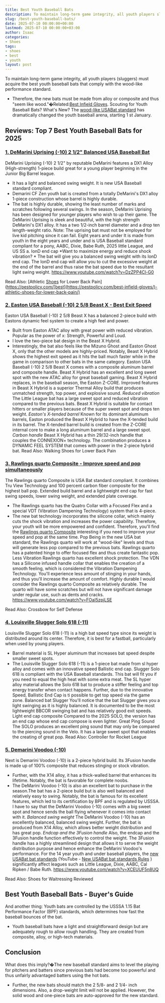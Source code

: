 ```yaml
---
title: Best Youth Baseball Bats
description: To maintain long-term game integrity, all youth players sluggers must acquire the best youth baseball bats that comply with the wood-like performance...
slug: /best-youth-baseball-bats/
date: 2025-07-10 00:00:00+00:00
lastmod: 2025-07-10 00:00:00+03:00
author: Isaac
categories:
- Shoes
tags:
- shoes
- best
- youth
layout: post
---
```

To maintain long-term game integrity, all youth players (sluggers) must acquire the
best youth baseball bats
that comply with the wood-like performance standard.
- Therefore, the new bats must be made from alloy or composite and thus "seem like wood."�Related:[Best Infield Gloves](https://pestpolicy.com/best-infield-gloves/).
Scouting for Youth Baseball Bats? What's New? The
[wood-like USABat standard](http://web.usabaseball.com/video/play.jsp?content_id=1594584083)
has dramatically changed the youth baseball arena, starting 1
st
January.
## Reviews: Top 7 Best Youth Baseball Bats for 2025
### [1. DeMarini Uprising (-10) 2 1/2" Balanced USA Baseball Bat](https://www.amazon.com/dp/B074JL35SB/?tag=p-policy-20)
DeMarini Uprising (-10) 2 1/2" by reputable DeMarini features a DX1 Alloy (High-strength) 1-piece build great for a young player beginning in the Junior Big Barrel league.
- It has a light and balanced swing weight. It is new USA Baseball standard compliant.
- Demarini CF Zen youth bat is created from a totally DeMarini's DX1 alloy 1-piece construction whose barrel is highly durable.
- The bat is highly durable, showing the least number of marks and scratches following several swings.
In the season, DeMarini Uprising has been designed for younger players who wish to up their game.
The DeMarini Uprising is sleek and beautiful, with the high strength DeMarini's DX1 alloy.
It has a two 1/2-inch barrel diameter and a drop ten length-weight ratio.
Note:
The uprising bat must not be employed for live kid pitching since it can fail.
Eight years and under
It is made from youth in the eight years and under and is USA Baseball standard compliant for a pony, AABC, Dixie, Babe Ruth, 2025 little League, and US SS a.
IonD end cap
*Want to maximize energy and reduce shock vibration? *
The bat will give you a balanced swing weight with its IonD end cap.
The IonD end cap will allow you to cut the excessive weight at the end of the barrel and thus raise the bat speed due to the resultant light swing weight.
https://www.youtube.com/watch?v=DzZPP4Cl-G0

Read Also:
[Athletic [Shoes](https://pestpolicy.com/best-athletic-shoes-for-lower-back-pain/) for Lower Back Pain](https://pestpolicy.com/[best](https://pestpolicy.com/best-infield-gloves/)-athletic-shoes-for-lower-back-pain/)
### [2. Easton USA Baseball (-10) 2 5/8 Beast X - Best Exit Speed](https://www.amazon.com/dp/B07427GWH5/?tag=p-policy-20)
Easton USA Baseball (-10) 2 5/8 Beast X has a balanced 2-piece build with Eastons dynamic feel system to create a high feel and power.
- Built from Easton ATAC alloy with great power with reduced vibration. Popular as the power of x: Strength, Powerful and Loud.
- I love the two-piece bat design in the Beast X Hybrid.
- Interestingly, the bat also feels like the Mizuno Ghost and Easton Ghost X, only that the other models are highly-priced.
Notably, Beast X Hybrid shows the highest exit speed as it hits the ball much faster while in the game in comparison to other bats in the same category.
Easton USA Baseball (-10) 2 5/8 Beast X comes with a composite aluminum barrel and composite handle.
Beast X Hybrid has an excellent and long sweet spot with the new ATAC alloy for great baseball gaming.
Beast X Hybrid replaces, in the baseball season, the Easton Z-CORE.
Improved features in Beast X Hybrid is a superior Thermal Alloy build that produces unmatched strength, top power, and explosive sound.
*Reduced vibration*
The Little League bat has a large sweet spot and reduced vibration compared to the previous bats.
Beast X Hybrid is suitable for contact hitters or smaller players because of the super sweet spot and drops ten weight.
*Easton's X-tended barrel*
Known for its dominant aluminum barrels, Easton produced the Beast X Hybrid to have the X-tended build in its barrel.
The X-tended barrel build is created from the Z-CORE internal core to make a long aluminum barrel and a large sweet spot.
*Carbon handle*
Beast X Hybrid has a thin 29/32-inch handle that couples the CONNEXION+ technology. The combination produces a DYNAMIC FEEL SYSTEM that comes with power in the 2-piece hybrid bat.
Read Also:
Walking Shoes for Lower Back Pain
### [3. Rawlings quarto Composite - Improve speed and pop simultaneously](https://www.amazon.com/dp/B074C56ZKF/?tag=p-policy-20)
The Rawlings quarto Composite is USA Bat standard compliant. It combines Tru View Technology and 100 percent carbon fiber composite for the highest ball pop.
Extended build barrel and a lightweight end cap for fast swing speeds, lower swing weight, and extended plate coverage.
- The Rawlings quarto has the Quatro Collar with a Focused Flex and a special VDT (Vibration Dampening Technology) system that is 4-piece.
- The new bat technology incorporates the silicone collar, which mainly cuts the shock vibration and increases the power capability. Therefore, your youth will be more empowered and confident.
Therefore, you'll find the
[Rawlings quarto Composite](https://www.amazon.com/dp/B074C56ZKF/?tag=p-policy-20)
interesting if you need to improve your speed and pop at the same time.
Pop
Being in the new USA bat standard, the Rawlings quarto will work at "wood-like" levels and thus will generate less pop compared to the previous bats.
Rawlings quarto has a patented hinge to offer focused flex and thus create fantastic pop.
Less Vibration
Rawlings quarto has excellent shock protection. The VDN has a Silicone infused handle collar that enables the creation of a smooth feeling, which is considered the Vibration Dampening Technology.
You'll experience less amount of stinging in your hands, and thus you'll increase the amount of comfort.
Highly durable
I would consider the Rawlings quarto Composite as relatively durable.
The quarto will have some scratches but will not have significant damage under regular use, such as dents and cracks.
https://www.youtube.com/watch?v=FOaI5zpjLSE

Read Also:
Crossbow for Self Defense
### [4. Louisville Slugger Solo 618 (-11)](https://www.amazon.com/dp/B0761YQ38L/?tag=p-policy-20)
Louisville Slugger Solo 618 (-11) is a high bat speed type since its weight is distributed around its center. Therefore, it is best for a fastball, particularly when used by young players.
- Barrel material is SL Hyper aluminum that increases bat speed despite smaller sweet spots.
- The Louisville Slugger Solo 618 (-11) is a 1-piece bat made from sl hyper alloy and comes with an innovative speed Ballistic end cap.
Slugger Solo 618 is compliant with the USA Baseball standards. This bat will fit you if you need to equal the high heat with some extra meat.
The SL hyper alloy material allows the Solo 618 bat to produce a stiffer feeling and top energy transfer when contact happens.
Further, due to the innovative Speed, Ballistic End Cap is ti possible to get top speed via the game zone.
Balanced bat Slugger
You'll notice that the bat Slugger gives you a light swinging as it is highly balanced. It is documented to be the most lightweight BBCOR swinging bat and has relatively good exit speeds.
Light end cap composite
Compared to the 2025 SOLO, the version has an end cap whose end cap compose is even lighter.
Great Ping Sound
The SOLO produces an excellent ping sound that may only be compared to the piercing sound in the Velo.
It has a large sweet spot that enables the creating of great pop.
Read Also:
Controller for Rocket League
### [5. Demarini Voodoo (-10)](https://www.amazon.com/dp/B074JM32BB/?tag=p-policy-20)
Next is Demarini Voodoo (-10) is a 2-piece hybrid build. Its 3Fusion handle is made up of 100% composite that reduces stinging or stock vibration.
- Further, with the X14 alloy, it has a thick-walled barrel that enhances its lifetime. Notably, the bat is favorable for complete noobs.
- The DeMarini Voodoo (-10) is also an excellent bat to purchase in the season.The bat has a 2-piece build but is also well balanced and relatively easy to swing.
Notably, the bat is famous for its excellent features, which led to its certification by BPF and is regulated by USSSA.
I have to say that the DeMarini Voodoo (-10) comes with a big sweet spot and hence sends the ball flying whenever it comes into contact with it.
*Balanced swing weight*
The DeMarini Voodoo (-10) has an excellently balanced, balanced swing weight.
Further, the bat is produced from X14 Alloy, which allows better weight distribution and has great pop.
*Endcap and the 3Fusion handle*
Also, the endcap and the 3Fusion handle function effectively to control the weight.
The 3Fusion handle has a highly streamlined design that allows it to serve the weight distribution purpose and hence enhance the DeMarini Voodoo's performance.
For the 14 year youth and under baseball players, the
[new USABat bat standards](http://www.littleleague.org/learn/equipment/baseballbatinfo/USA-Baseball-Bat-Standard-FAQs.htm)
(YouTube -
[New USABat bat standards Rules](https://www.youtube.com/watch?v=EHTRevtKxBs)
) significantly affect leagues such as Little League, Dixie, AABC, Cal Ripken / Babe Ruth.
https://www.youtube.com/watch?v=XCEUUF5n8UQ

Read Also:
Shoes for Waitressing Reviewed
## Best Youth Baseball Bats - Buyer's Guide
And another thing:
Youth bats are controlled by the USSSA 1.15 Bat Performance Factor (BPF) standards, which determines how fast the baseball bounces of the bat.
- Youth baseball bats have a light and straightforward design but are adequately rough to allow rough handling.
They are created from composite, alloy, or high-tech materials.
## Conclusion
What does this imply?�The new baseball standard aims to level the playing for pitchers and batters since previous bats had become too powerful and thus unfairly advantaged batters using the hot bats.
- Further, the new bats should match the 2 5/8- and 2 1/4- inch dimensions.
Also, a drop-weight limit will not be applied. However, the solid wood and one-piece bats are auto-approved for the new standard.